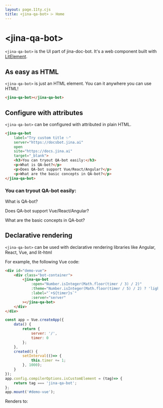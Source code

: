 ```yaml
---
layout: page.11ty.cjs
title: <jina-qa-bot> ⌲ Home
---
```


# &lt;jina-qa-bot&gt;

`<jina-qa-bot>` is the UI part of jina-doc-bot. It's a web component built with [LitElement](https://lit.dev).

## As easy as HTML

<section class="columns">
  <div>

`<jina-qa-bot>` is just an HTML element. You can it anywhere you can use HTML!

```html
<jina-qa-bot></jina-qa-bot>
```

  </div>
<div class="bot-container">
    <jina-qa-bot></jina-qa-bot>
</div>

</section>

## Configure with attributes

<section class="columns">
  <div>

`<jina-qa-bot>` can be configured with attributed in plain HTML.

```html
<jina-qa-bot 
    label="Try custom title ✨"
    server="https://docsbot.jina.ai" 
    open
    site="https://docs.jina.ai" 
    target="_blank">
    <h3>You can tryout QA-bot easily:</h3>
    <p>What is QA-bot?</p>
    <p>Does QA-bot support Vue/React/Angular?</p>
    <p>What are the basic concepts in QA-bot?</p>
</jina-qa-bot>
```

  </div>
  <div class="bot-container">
        <jina-qa-bot label="Try custom title ✨" server="https://docsbot.jina.ai" site="https://docs.jina.ai" target="_blank" open>
           <h3>You can tryout QA-bot easily:</h3>
            <p>What is QA-bot?</p>
            <p>Does QA-bot support Vue/React/Angular?</p>
            <p>What are the basic concepts in QA-bot?</p> 
        </jina-qa-bot>
  </div>
</section>

## Declarative rendering

<section class="columns">
  <div>

`<jina-qa-bot>` can be used with declarative rendering libraries like Angular, React, Vue, and lit-html

For example, the following Vue code:
```html
<div id="demo-vue">
    <div class="bot-container">
        <jina-qa-bot 
            :open="Number.isInteger(Math.floor(timer / 3) / 2)"
            :theme="Number.isInteger(Math.floor(timer / 5) / 2) ? 'light':'dark'"
            :label="`+${timer}s`" 
            :server="server"
        ></jina-qa-bot>
    </div>
</div>
```

```js
const app = Vue.createApp({ 
    data() {
        return { 
            server: '/', 
            timer: 0 
        };
    },
    created() {
        setInterval(()=> {
            this.timer += 1;
        }, 1000);
    }
});
app.config.compilerOptions.isCustomElement = (tag)=> {
    return tag === 'jina-qa-bot';
};
app.mount('#demo-vue');
```

  </div>
  <div>
Renders to:
<div id="demo-vue">
    <div class="bot-container" v-bind:class="Number.isInteger(Math.floor(timer / 5) / 2) ? 'light' : 'dark'">
        <jina-qa-bot 
            :open="Number.isInteger(Math.floor(timer / 3) / 2)" 
            :label="` +${timer}s`" 
            :server="server"
            :theme="Number.isInteger(Math.floor(timer / 5) / 2) ? 'light':'dark'"
        ></jina-qa-bot>
    </div>
</div>
<script src="https://cdn.jsdelivr.net/npm/vue@next"></script>
<script type="text/javascript">
    const app = Vue.createApp({ 
        data() {
            return { server: 'baidu.com', timer: 0 };
        },
        created() {
            setInterval(()=> {
                this.timer += 1;
            }, 1000);
        }
    });
    app.config.compilerOptions.isCustomElement = (tag)=> {
        return tag === 'jina-qa-bot';
    }
    app.mount('#demo-vue');
</script>

  </div>
</section>
